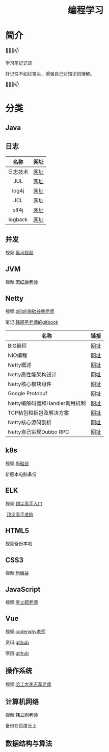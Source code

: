 <div align="center"> 
<h1 align="center">编程学习</h1>
</div>


# 简介

👯✨😄📫

学习笔记记录

好记性不如烂笔头，增强自己对知识的理解。

👯✨😄📫



# 分类

## Java



## 日志

|   名称   |                             网址                             |
| :------: | :----------------------------------------------------------: |
| 日志技术 | [网址](https://github.com/FLVE/Log/blob/main/docs/%E6%97%A5%E5%BF%97%E6%8A%80%E6%9C%AF.md) |
|   JUL    | [网址](https://github.com/FLVE/Log/blob/main/docs/JUL%E6%8A%80%E6%9C%AF.md) |
|  log4j   | [网址](https://github.com/FLVE/Log/blob/main/docs/LOG4J%E6%8A%80%E6%9C%AF.md) |
|   JCL    | [网址](https://github.com/FLVE/Log/blob/main/docs/JCL%E6%8A%80%E6%9C%AF.md) |
|  slf4j   | [网址](https://github.com/FLVE/Log/blob/main/docs/SLF4j.md)  |
| logback  | [网址](https://github.com/FLVE/Log/blob/main/docs/Logback.md) |



## 并发

视频:[黑马视频](https://www.bilibili.com/video/BV16J411h7Rd?from=search&seid=6048036231962424591)



## JVM

视频:[宋红康老师](https://www.bilibili.com/video/BV1PJ411n7xZ?from=search&seid=14602242649947052903)





## Netty

视频:[bilibili尚硅谷韩老师](https://www.bilibili.com/video/av76227904/)

笔记:[韩顺平老师的gitbook](https://dongzl.github.io/netty-handbook/#/_content/chapter01)

| 名称                           | 链接                                                         |
| ------------------------------ | ------------------------------------------------------------ |
| BIO编程                        | [网址](https://github.com/FLVE/Netty/blob/main/docs/Java%20BIO%20%E7%BC%96%E7%A8%8B.md) |
| NIO编程                        | [网址](https://github.com/FLVE/Netty/blob/main/docs/Java%20NIO%20%E7%BC%96%E7%A8%8B.md) |
| Netty概述                      | [网址](https://github.com/FLVE/Netty/blob/main/docs/Netty%E6%A6%82%E8%BF%B0.md) |
| Netty高性能架构设计            | [网址](https://github.com/FLVE/Netty/blob/main/docs/Netty%E9%AB%98%E6%80%A7%E8%83%BD%E6%9E%B6%E6%9E%84%E8%AE%BE%E8%AE%A1.md) |
| Netty核心模块组件              | [网址](https://github.com/FLVE/Netty/blob/main/docs/Netty%E6%A0%B8%E5%BF%83%E7%BB%84%E4%BB%B6.md) |
| Google Protobuf                | [网址](https://github.com/FLVE/Netty/blob/main/docs/Google%20Protobuf.md) |
| Netty编解码器和Handler调用机制 | [网址](https://github.com/FLVE/Netty/blob/main/docs/Netty%E7%BC%96%E8%A7%A3%E7%A0%81%E5%99%A8%E5%92%8CHandler%E8%B0%83%E7%94%A8%E6%9C%BA%E5%88%B6.md) |
| TCP粘包和拆包及解决方案        | [网址](https://github.com/FLVE/Netty/blob/main/docs/TCP%E7%B2%98%E5%8C%85%E5%92%8C%E6%8B%86%E5%8C%85%E5%8F%8A%E8%A7%A3%E5%86%B3%E6%96%B9%E6%A1%88.md) |
| Netty核心源码剖析              | [网址](https://github.com/FLVE/Netty/blob/main/docs/Netty%E6%A0%B8%E5%BF%83%E6%BA%90%E7%A0%81%E5%89%96%E6%9E%90.md) |
| Netty自己实现Dubbo RPC         | [网址](https://github.com/FLVE/Netty/blob/main/docs/%E7%94%A8Netty%E8%87%AA%E5%B7%B1%E5%AE%9E%E7%8E%B0Dubbo%20RPC.md) |



## k8s

视频:[尚硅谷](https://www.bilibili.com/video/BV1w4411y7Go?from=search&seid=10561364562241846085)

新版本电脑备份



## ELK

视频:[顶尖高手入门](https://www.bilibili.com/video/BV1p4411h7sR?from=search&seid=17055288722370627779)

​		 [顶尖高手进阶](https://www.bilibili.com/video/BV1p4411Y7F4?from=search&seid=17055288722370627779)





## HTML5

视频备份本地



## CSS3

视频:[尚硅谷](https://www.bilibili.com/video/BV1Bx411u7cS)



## JavaScript

视频:[李立超老师](https://www.bilibili.com/video/BV1YW411T7GX)



## Vue

视频:[coderwhy老师](https://www.bilibili.com/video/BV15741177Eh)

资料:[github](https://github.com/breakout945/coderwhy)

项目:[github](https://github.com/coderwhy/supermall)



## 操作系统

视频:[哈工大李志军老师](https://www.bilibili.com/video/BV1d4411v7u7)





## 计算机网络

视频:[韩立刚老师]()

备份在百度云上



## 数据结构与算法

